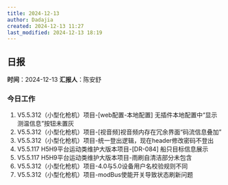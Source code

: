```yaml
---
title: 2024-12-13
author: Dadajia
created: 2024-12-13 11:27
last_modified: 2024-12-13 18:19
---
```

## 日报
**时间**：2024-12-13 **汇报人**：陈安舒
### 今日工作
1. V5.5.312（小型化枪机）项目-\[web配置-本地配置] 无插件本地配置中“显示测温信息”按钮未置灰
2. V5.5.312（小型化枪机）项目-\[视音频]视音频内存在冗余界面“码流信息叠加”
3. V5.5.312（小型化枪机）项目-统一登出逻辑，现在header修改密码不登出
4. V5.5.117 H5H9平台运动类维护大版本项目-\[DR-084] 船只目标信息展示
5. V5.5.117 H5H9平台运动类维护大版本项目-雨刷自清洁部分未包含
6. V5.5.312（小型化枪机）项目-4.0与5.0设备用户名校验规则不同
7. V5.5.312（小型化枪机）项目-modBus使能开关导致状态刷新问题
